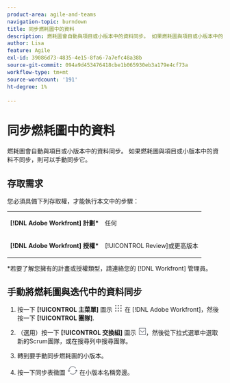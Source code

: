 ```yaml
---
product-area: agile-and-teams
navigation-topic: burndown
title: 同步燃耗圖中的資料
description: 燃耗圖會自動與項目或小版本中的資料同步。 如果燃耗圖與項目或小版本中的資料不同步，則可以手動同步它。
author: Lisa
feature: Agile
exl-id: 39086d73-4835-4e15-8fa6-7a7efc48a38b
source-git-commit: 094a9d453476418cbe1b065930eb3a179e4cf73a
workflow-type: tm+mt
source-wordcount: '191'
ht-degree: 1%

---
```


# 同步燃耗圖中的資料

燃耗圖會自動與項目或小版本中的資料同步。 如果燃耗圖與項目或小版本中的資料不同步，則可以手動同步它。

## 存取需求

您必須具備下列存取權，才能執行本文中的步驟：

<table style="table-layout:auto"> 
 <col> 
 </col> 
 <col> 
 </col> 
 <tbody> 
  <tr> 
   <td role="rowheader"><strong>[!DNL Adobe Workfront] 計劃*</strong></td> 
   <td> <p>任何</p> </td> 
  </tr> 
  <tr> 
   <td role="rowheader"><strong>[!DNL Adobe Workfront] 授權*</strong></td> 
   <td> <p>[!UICONTROL Review]或更高版本</p> </td> 
  </tr> 
 </tbody> 
</table>

&#42;若要了解您擁有的計畫或授權類型，請連絡您的 [!DNL Workfront] 管理員。

## 手動將燃耗圖與迭代中的資料同步

1. 按一下 **[!UICONTROL 主菜單]** 圖示 ![](assets/main-menu-icon.png) 在 [!DNL Adobe Workfront]，然後按一下 **[!UICONTROL 團隊]**.

1. （選用）按一下 **[!UICONTROL 交換組]** 圖示 ![切換團隊表徵圖](assets/switch-team-icon.png)，然後從下拉式選單中選取新的Scrum團隊，或在搜尋列中搜尋團隊。

1. 轉到要手動同步燃耗圖的小版本。
1. 按一下同步表徵圖 ![同步圖示](assets/agile-syncicon.png) 在小版本名稱旁邊。
